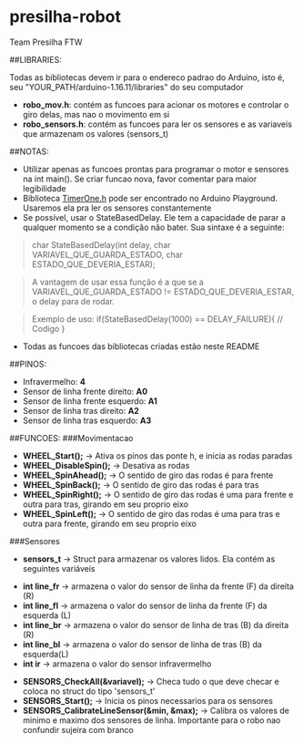 # presilha-robot
Team Presilha FTW

##LIBRARIES:

Todas as bibliotecas devem ir para o endereco padrao do Arduino, isto é, seu "YOUR_PATH/arduino-1.16.11/libraries" do seu computador

- **robo_mov.h**: contém as funcoes para acionar os motores e controlar o giro delas, mas nao o movimento em si
- **robo_sensors.h**: contém as funcoes para ler os sensores e as variaveis que armazenam os valores (sensors_t)

##NOTAS:
- Utilizar apenas as funcoes prontas para programar o motor e sensores na int main(). Se criar funcao nova, favor comentar para maior legibilidade
- Biblioteca [TimerOne.h](http://playground.arduino.cc/Code/Timer1) pode ser encontrado no Arduino Playground. Usaremos ela pra ler os sensores constantemente
- Se possível, usar o StateBasedDelay. Ele tem a capacidade de parar a qualquer momento se a condição não bater. Sua sintaxe é a seguinte:

> char StateBasedDelay(int delay, char VARIAVEL_QUE_GUARDA_ESTADO, char ESTADO_QUE_DEVERIA_ESTAR);

> A vantagem de usar essa função é a que se a VARIAVEL_QUE_GUARDA_ESTADO != ESTADO_QUE_DEVERIA_ESTAR, o delay para de rodar.

> Exemplo de uso: if(StateBasedDelay(1000) == DELAY_FAILURE){ // Codigo }

- Todas as funcoes das bibliotecas criadas estão neste README

##PINOS:
- Infravermelho: **4**
- Sensor de linha frente direito: **A0**
- Sensor de linha frente esquerdo: **A1**
- Sensor de linha tras direito: **A2**
- Sensor de linha tras esquerdo: **A3**

##FUNCOES:
###Movimentacao
>
- **WHEEL_Start();** -> Ativa os pinos das ponte h, e inicia as rodas paradas
- **WHEEL_DisableSpin();** -> Desativa as rodas
- **WHEEL_SpinAhead();** -> O sentido de giro das rodas é para frente
- **WHEEL_SpinBack();** -> O sentido de giro das rodas é para tras
- **WHEEL_SpinRight();** -> O sentido de giro das rodas é uma para frente e outra para tras, girando em seu proprio eixo
- **WHEEL_SpinLeft();** -> O sentido de giro das rodas é uma para tras e outra para frente, girando em seu proprio eixo

###Sensores
>
- **sensors_t** -> Struct para armazenar os valores lidos. Ela contém as seguintes variáveis

>>
- **int line_fr** -> armazena o valor do sensor de linha da frente (F) da direita (R)
- **int line_fl** -> armazena o valor do sensor de linha da frente (F) da esquerda (L)
- **int line_br** -> armazena o valor do sensor de linha de tras (B) da direita (R)
- **int line_bl** -> armazena o valor do sensor de linha de tras (B) da esquerda(L)
- **int ir** -> armazena o valor do sensor infravermelho

>
- **SENSORS_CheckAll(&variavel);** -> Checa tudo o que deve checar e coloca no struct do tipo 'sensors_t'
- **SENSORS_Start();** -> Inicia os pinos necessarios para os sensores
- **SENSORS_CalibrateLineSensor(&min, &max);** -> Calibra os valores de minimo e maximo dos sensores de linha. Importante para o robo nao confundir sujeira com branco
